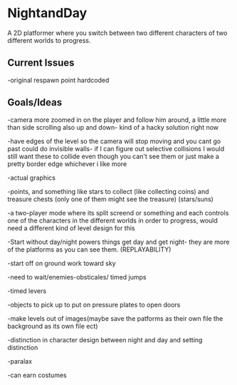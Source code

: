 NightandDay
===========
A 2D platformer where you switch between two different characters of two different worlds to progress.

Current Issues
--------------
-original respawn point hardcoded

Goals/Ideas
-----------
-camera more zoomed in on the player and follow him around, a little more than side scrolling also up and down- kind of a hacky solution right now

-have edges of the level so the camera will stop moving and you cant go past could do invisible walls- if I can figure out selective collisions I would still want these to collide even though you can't see them or just make a pretty border edge whichever i like more

-actual graphics 

-points, and something like stars to collect (like collecting coins) and treasure chests (only one of them might see the treasure) (stars/suns)

-a two-player mode where its split screend or something and each controls one of the characters in the different worlds in order to progress, would need a different kind of level design for this

-Start without day/night powers things get day and get night- they are more of the platforms as you can see them. (REPLAYABILITY) 

-start off on ground work toward sky

-need to wait/enemies-obsticales/ timed jumps

-timed levers

-objects to pick up to put on pressure plates to open doors

-make levels out of images(maybe save the patforms as their own file the background as its own file ect)

-distinction in character design between night and day and setting distinction

-paralax

-can earn costumes
